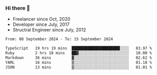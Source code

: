 ### Hi there 👋

- Freelancer since Oct, 2020
- Developer since July, 2017
- Structral Engineer since July, 2012

<!--START_SECTION:waka-->

```txt
From: 08 September 2024 - To: 15 September 2024

TypeScript   19 hrs 19 mins  █████████████████████░░░░   83.97 %
Ruby         2 hrs 18 mins   ██▓░░░░░░░░░░░░░░░░░░░░░░   10.00 %
Markdown     36 mins         ▓░░░░░░░░░░░░░░░░░░░░░░░░   02.62 %
YAML         16 mins         ▒░░░░░░░░░░░░░░░░░░░░░░░░   01.18 %
JSON         13 mins         ▒░░░░░░░░░░░░░░░░░░░░░░░░   01.01 %
```

<!--END_SECTION:waka-->
